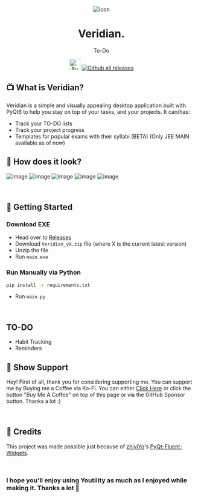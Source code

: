 <div align="center">

![icon](https://github.com/user-attachments/assets/dc29cff1-ff70-4e7b-b4c6-1452773dea54)

# Veridian.

To-Do 
</div>

<div align="center">
    
  <a href='https://ko-fi.com/V7V7QZ7GS' target='_blank'><img height='36' style='border:0px;height:29px;' src='https://storage.ko-fi.com/cdn/kofi5.png?v=3' border='0' alt='Buy Me a Coffee at ko-fi.com' /></a>
[![Github all releases](https://img.shields.io/github/downloads/rohankishore/Veridian/total.svg)](https://GitHub.com/rohankishore/Youtility/releases/)
</div>
        
## 📺 What is Veridian? 

Veridian is a simple and visually appealing desktop application built with PyQt6 to help you stay on top of your tasks, and your projects. It can/has:
- Track your TO-DO lists
- Track your project progress
- Templates for popular exams with their syllabi (BETA) (Only JEE MAIN available as of now)

## 🧩 How does it look?  
![image](https://github.com/user-attachments/assets/34b4bffc-e13d-434b-a338-a4411ceb6eda)
![image](https://github.com/user-attachments/assets/1ebf90c9-27b6-44cb-bf1a-342f0d8fb1b9)
![image](https://github.com/user-attachments/assets/07140051-17ba-4fc5-9b20-015722520dd8)
![image](https://github.com/user-attachments/assets/2a9f4bbb-7a7d-4026-bddc-13cbad03b937)
![image](https://github.com/user-attachments/assets/6111d1df-e519-4f98-ab61-4b20da07e3f9)

<br>

## 👒 Getting Started
  
### Download EXE
- Head over to [Releases](https://github.com/rohankishore/Veridian/releases)
- Download `Veridian_vX.zip` file (where X is the current latest version)
- Unzip the file
- Run `main.exe`

### Run Manually via Python 

```bash
pip install -r requirements.txt   
```

- Run `main.py`
  
<br>

## TO-DO
- Habit Tracking
- Reminders


## 🤝 Show Support  

Hey! First of all, thank you for considering supporting me. You can support me by Buying me a Coffee via Ko-Fi. You can either [Click Here](https://ko-fi.com/rohankishore) or click the button "Buy Me A Coffee" on top of this page or via the GitHub Sponsor button. Thanks a lot :)

<br>

## 💖 Credits

This project was made possible just because of  [zhiyiYo](https://github.com/zhiyiYo)'s [PyQt-Fluent-Widgets](https://github.com/zhiyiYo/PyQt-Fluent-Widgets).

<br>

### I hope you'll enjoy using Youtility as much as I enjoyed while making it. Thanks a lot 💖

